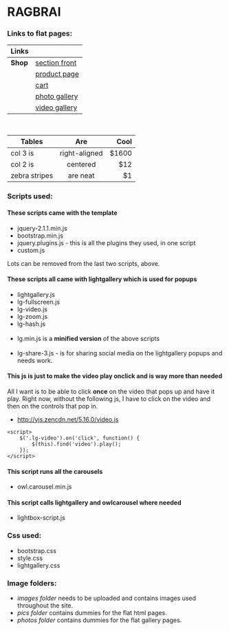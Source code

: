 # RAGBRAI

### Links to flat pages:

|Links     |                                                                                                   |
| -------- | ------------------------------------------------------------------------------------------------- |
| __Shop__ |[section front](http://www.gannett-cdn.com/LDSN/desmoines/RAG-final/sectionfront-shop.html)        |
|          |[product page](http://www.gannett-cdn.com/LDSN/desmoines/RAG-final/shop-product.html)              |
|          |[cart](http://www.gannett-cdn.com/LDSN/desmoines/RAG-final/shop-cart.html)                         |
|          |[photo gallery](http://www.gannett-cdn.com/LDSN/desmoines/RAG-final/sectionfront-photogallery.html)|
|          |[video gallery](http://www.gannett-cdn.com/LDSN/desmoines/RAG-final/sectionfront-video.html)       |

<br>

| Tables        | Are           | Cool  |
| ------------- |:-------------:| -----:|
| col 3 is      | right-aligned | $1600 |
| col 2 is      | centered      |   $12 |
| zebra stripes | are neat      |    $1 |

### Scripts used:

#### These scripts came with the template
* jquery-2.1.1.min.js
* bootstrap.min.js
* jquery.plugins.js - this is all the plugins they used, in one script
* custom.js

Lots can be removed from the last two scripts, above.

#### These scripts all came with lightgallery which is used for popups

* lightgallery.js
* lg-fullscreen.js
* lg-video.js
* lg-zoom.js
* lg-hash.js
<br><br>
* lg.min.js is a __minified version__ of the above scripts
<br><br>
* lg-share-3.js - is for sharing social media on the lightgallery popups and needs work.

#### This js is just to make the video play onclick and is way more than needed
All I want is to be able to click **once** on the video that pops up and have it play. Right now, without the following js, I have to click on the video and then on the controls that pop in.
* http://vjs.zencdn.net/5.16.0/video.js
``` 
<script>
    $('.lg-video').on('click', function() {
        $(this).find('video').play();
    });
</script>
```

#### This script runs all the carousels
* owl.carousel.min.js


#### This script calls lightgallery and owlcarousel where needed
* lightbox-script.js


### Css used:

* bootstrap.css
* style.css
* lightgallery.css


### Image folders:
* *images folder* needs to be uploaded and contains images used throughout the site.
* *pics folder* contains dummies for the flat html pages.
* *photos folder* contains dummies for the flat gallery pages.